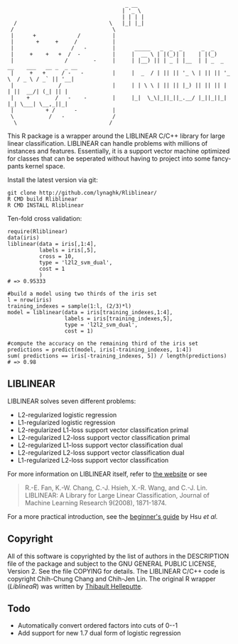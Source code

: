                                          _ __  
                                        | '_ \ 
                                        | | | |
      /                             \   |_| |_| 
     /                               \        
     |      +             /          |        
     |       +     +     /           |      
     |                  /   -        |      _____   _  _  _      _  _                           
     |     +    +   +  /  -          |     |  __ \ | |(_)| |    | |(_)                          
     |                /        -     |     | |__) || | _ | |__  | | _  _ __    ___   __ _  _ __ 
     |     +   +     / -   -         |     |  _  / | || || '_ \ | || || '_ \  / _ \ / _` || '__|
     |              /                |     | | \ \ | || || |_) || || || | | ||  __/| (_| || |   
     |    +        /   -    -        |     |_|  \_\|_||_||_.__/ |_||_||_| |_| \___| \__,_||_|   
     |          + /      -           |                                                          
     \           /   -               /                                                          
      \                             /                                                           


This R package is a wrapper around the LIBLINEAR C/C++ library for large linear classification.
LIBLINEAR can handle problems with millions of instances and features.
Essentially, it is a support vector machine optimized for classes that can be seperated without having to project into some fancy-pants kernel space.

Install the latest version via git:

    git clone http://github.com/lynaghk/Rliblinear/
    R CMD build Rliblinear
    R CMD INSTALL Rliblinear

Ten-fold cross validation:

    require(Rliblinear)
    data(iris)
    liblinear(data = iris[,1:4],
              labels = iris[,5],
              cross = 10,
              type = 'l2l2_svm_dual',
              cost = 1
              )
    # => 0.95333
  
    #build a model using two thirds of the iris set
    l = nrow(iris)
    training_indexes = sample(1:l, (2/3)*l)
    model = liblinear(data = iris[training_indexes,1:4],
                      labels = iris[training_indexes,5],
                      type = 'l2l2_svm_dual',
                      cost = 1)

    #compute the accuracy on the remaining third of the iris set
    predictions = predict(model, iris[-training_indexes, 1:4])
    sum( predictions == iris[-training_indexes, 5]) / length(predictions)
    # => 0.98


LIBLINEAR
---------
LIBLINEAR solves seven different problems:

+ L2-regularized logistic regression
+ L1-regularized logistic regression
+ L2-regularized L1-loss support vector classification primal
+ L2-regularized L2-loss support vector classification primal
+ L2-regularized L1-loss support vector classification dual
+ L2-regularized L2-loss support vector classification dual
+ L1-regularized L2-loss support vector classification

For more information on LIBLINEAR itself, refer to [the website](http://www.csie.ntu.edu.tw/~cjlin/liblinear) or see

> R.-E. Fan, K.-W. Chang, C.-J. Hsieh, X.-R. Wang, and C.-J. Lin. 
> LIBLINEAR: A Library for Large Linear Classification, 
> Journal of Machine Learning Research 9(2008), 1871-1874.

For a more practical introduction, see the [beginner's guide](http://www.csie.ntu.edu.tw/~cjlin/papers/guide/guide.pdf) by Hsu *et al.*


Copyright
---------
All of this software is copyrighted by the list of authors in the DESCRIPTION file of the package and subject to the GNU GENERAL PUBLIC LICENSE, Version 2.
See the file COPYING for details.
The LIBLINEAR C/C++ code is copyright Chih-Chung Chang and Chih-Jen Lin.
The original R wrapper (*LiblineaR*)  was written by [Thibault Helleputte](http://www.thibaulthelleputte.be).



Todo
----
* Automatically convert ordered factors into cuts of 0--1
* Add support for new 1.7 dual form of logistic regression
